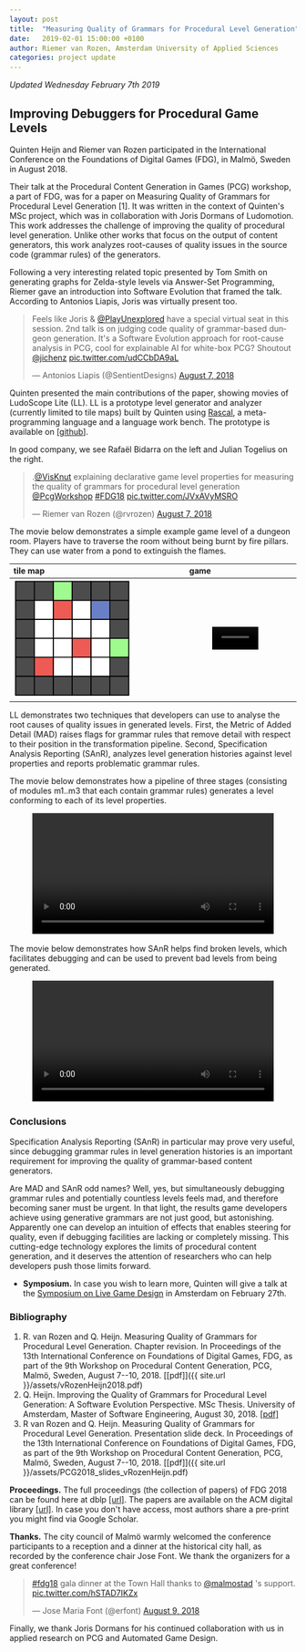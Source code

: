 ```yaml
---
layout: post
title:  "Measuring Quality of Grammars for Procedural Level Generation"
date:   2019-02-01 15:00:00 +0100
author: Riemer van Rozen, Amsterdam University of Applied Sciences
categories: project update
---
```

*Updated Wednesday February 7th 2019*

## Improving Debuggers for Procedural Game Levels
Quinten Heijn and Riemer van Rozen participated in the International Conference on the Foundations of Digital Games (FDG), in Malmö, Sweden in August 2018.

Their talk at the Procedural Content Generation in Games (PCG) workshop, a part of FDG, was for a paper on Measuring Quality of Grammars for Procedural Level Generation [1].
It was written in the context of Quinten's MSc project, which was in collaboration with Joris Dormans of Ludomotion.
This work addresses the challenge of improving the quality of procedural level generation.
Unlike other works that focus on the output of content generators, this work analyzes root-causes of quality issues in the source code (grammar rules) of the generators.

Following a very interesting related topic presented by Tom Smith on generating graphs for Zelda-style levels via Answer-Set Programming,
Riemer gave an introduction into Software Evolution that framed the talk.
According to Antonios Liapis, Joris was virtually present too.

<blockquote class="twitter-tweet" data-conversation="none" data-lang="en"><p lang="en" dir="ltr">Feels like Joris &amp; <a href="https://twitter.com/PlayUnexplored?ref_src=twsrc%5Etfw">@PlayUnexplored</a> have a special virtual seat in this session. 2nd talk is on judging code quality of grammar-based dungeon generation. It&#39;s a Software Evolution approach for root-cause analysis in PCG, cool for explainable AI for white-box PCG? Shoutout <a href="https://twitter.com/jichenz?ref_src=twsrc%5Etfw">@jichenz</a> <a href="https://t.co/udCCbDA9aL">pic.twitter.com/udCCbDA9aL</a></p>&mdash; Antonios Liapis (@SentientDesigns) <a href="https://twitter.com/SentientDesigns/status/1026763935079251970?ref_src=twsrc%5Etfw">August 7, 2018</a></blockquote> <script async src="https://platform.twitter.com/widgets.js" charset="utf-8"></script> 

Quinten presented the main contributions of the paper, showing movies of LudoScope Lite (LL). LL is a prototype level generator and analyzer (currently limited to tile maps) built by Quinten using [Rascal](https://www.rascal-mpl.org), a meta-programming language and a language work bench.
The prototype is available on [[github]](https://github.com/visknut/LudoscopeLite).

In good company, we see Rafaël Bidarra on the left and Julian Togelius on the right.
<blockquote class="twitter-tweet" data-lang="en"><p lang="en" dir="ltr">.<a href="https://twitter.com/VisKnut?ref_src=twsrc%5Etfw">@VisKnut</a> explaining declarative game level properties for measuring the quality of grammars for procedural level generation <a href="https://twitter.com/PcgWorkshop?ref_src=twsrc%5Etfw">@PcgWorkshop</a> <a href="https://twitter.com/hashtag/FDG18?src=hash&amp;ref_src=twsrc%5Etfw">#FDG18</a> <a href="https://t.co/JVxAVyMSRO">pic.twitter.com/JVxAVyMSRO</a></p>&mdash; Riemer van Rozen (@rvrozen) <a href="https://twitter.com/rvrozen/status/1026770246655504384?ref_src=twsrc%5Etfw">August 7, 2018</a></blockquote> <script async src="https://platform.twitter.com/widgets.js" charset="utf-8"></script> 

The movie below demonstrates a simple example game level of a dungeon room.
Players have to traverse the room without being burnt by fire pillars. They can use water from a pond to extinguish the flames.

| tile map | game |
|:---------|:-----|
| <img src="/assets/PCG2018_tile_map.png" width="70%"> | <figure class="video_container"><video controls="true" allowfullscreen="true" width="80%"><source src="/assets/PCG2018_demo_level.mp4"></video></figure> |

LL demonstrates two techniques that developers can use to analyse the root causes of quality issues in generated levels.
First, the Metric of Added Detail (MAD) raises flags for grammar rules that remove detail with respect to their position in the transformation pipeline.
Second, Specification Analysis Reporting (SAnR), analyzes level generation histories against level properties and reports problematic grammar rules.

The movie below demonstrates how a pipeline of three stages (consisting of modules m1..m3 that each contain grammar rules) generates a level conforming to each of its level properties.

<figure class="video_container">
  <video controls="true" allowfullscreen="true" width="100%">
    <source src="/assets/PCG2018_generate_level.mp4">
  </video>
</figure>

The movie below demonstrates how SAnR helps find broken levels, which facilitates debugging and can be used to prevent bad levels from being generated.

<figure class="video_container">
  <video controls="true" allowfullscreen="true" width="100%">
    <source src="/assets/PCG2018_inspect_level.mp4">
  </video>
</figure>

### Conclusions
Specification Analysis Reporting (SAnR) in particular may prove very useful, since debugging grammar rules in level generation histories is an important requirement for improving the quality of grammar-based content generators.

Are MAD and SAnR odd names? Well, yes, but simultaneously debugging grammar rules and potentially countless levels feels mad, and therefore becoming saner must be urgent.
In that light, the results game developers achieve using generative grammars are not just good, but astonishing.
Apparently one can develop an intuition of effects that enables steering for quality, even if debugging facilities are lacking or completely missing.
This cutting-edge technology explores the limits of procedural content generation, and it deserves the attention of researchers who can help developers push those limits forward.

* **Symposium.** In case you wish to learn more, Quinten will give a talk at the [Symposium on Live Game Design](/project/update/2019/02/01/Live-Game-Design-Symposium.html) in Amsterdam on February 27th.

### Bibliography
1. R. van Rozen and Q. Heijn. Measuring Quality of Grammars for Procedural Level Generation. Chapter revision. In Proceedings of the 13th International Conference on Foundations of Digital Games, FDG, as part of the 9th Workshop on Procedural Content Generation, PCG, Malmö, Sweden, August 7--10, 2018. [[pdf]]({{ site.url }}/assets/vRozenHeijn2018.pdf)
2. Q. Heijn. Improving the Quality of Grammars for Procedural Level
Generation: A Software Evolution Perspective. MSc Thesis. University of Amsterdam, Master of Software Engineering, August 30, 2018. [[pdf]](http://www.scriptiesonline.uba.uva.nl/document/661986)
3. R van Rozen and Q. Heijn. Measuring Quality of Grammars for Procedural Level Generation. Presentation slide deck. In Proceedings of the 13th International Conference on Foundations of Digital Games, FDG, as part of the 9th Workshop on Procedural Content Generation, PCG, Malmö, Sweden, August 7--10, 2018. [[pdf]]({{ site.url }}/assets/PCG2018_slides_vRozenHeijn.pdf)

**Proceedings.**
The full proceedings (the collection of papers) of FDG 2018 can be found here at dblp [[url]](https://dblp.uni-trier.de/db/conf/fdg/fdg2018.html).
The papers are available on the ACM digital library [[url]](https://dl.acm.org/citation.cfm?id=3235765).
In case you don't have access, most authors share a pre-print you might find via Google Scholar.

**Thanks.**
The city council of Malmö warmly welcomed the  conference participants to a reception and a dinner at the historical city hall, as recorded by the conference chair Jose Font.
We thank the organizers for a great conference!

<blockquote class="twitter-tweet" data-lang="en"><p lang="en" dir="ltr"><a href="https://twitter.com/hashtag/fdg18?src=hash&amp;ref_src=twsrc%5Etfw">#fdg18</a> gala dinner at the Town Hall thanks to <a href="https://twitter.com/malmostad?ref_src=twsrc%5Etfw">@malmostad</a> &#39;s support. <a href="https://t.co/hSTAD7IKZx">pic.twitter.com/hSTAD7IKZx</a></p>&mdash; Jose Maria Font (@erfont) <a href="https://twitter.com/erfont/status/1027642451329200129?ref_src=twsrc%5Etfw">August 9, 2018</a></blockquote> <script async src="https://platform.twitter.com/widgets.js" charset="utf-8"></script> 

Finally, we thank Joris Dormans for his continued collaboration with us in applied research on PCG and Automated Game Design.
